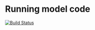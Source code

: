 # Running model code

[![Build Status](https://travis-ci.com/margulies/margulies_circuit.svg?token=QnmjGSDDVh2aZ767Z53M&branch=package)](https://travis-ci.com/margulies/margulies_circuit)
